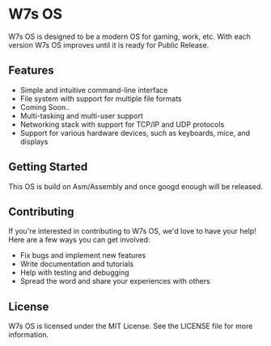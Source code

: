 # W7s OS

W7s OS is designed to be a modern OS for gaming, work, etc. With each version W7s OS improves until it is ready for Public Release.

## Features

- Simple and intuitive command-line interface
- File system with support for multiple file formats
- Coming Soon..
- Multi-tasking and multi-user support
- Networking stack with support for TCP/IP and UDP protocols
- Support for various hardware devices, such as keyboards, mice, and displays

## Getting Started

This OS is build on Asm/Assembly and once googd enough will be released.

## Contributing

If you're interested in contributing to W7s OS, we'd love to have your help! Here are a few ways you can get involved:

- Fix bugs and implement new features
- Write documentation and tutorials
- Help with testing and debugging
- Spread the word and share your experiences with others

## License

W7s OS is licensed under the MIT License. See the LICENSE file for more information.
